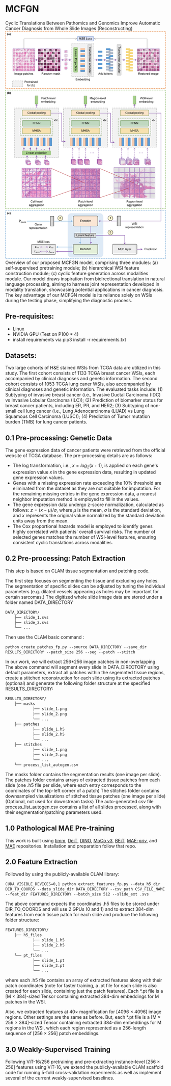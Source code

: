 # MCFGN
Cyclic Translations Between Pathomics and Genomics Improve Automatic Cancer Diagnosis from Whole Slide Images
(Reconstructing)
![Alt text](/imgs/model.jpg "Overview of our proposed MCFGN model")
Overview of our proposed MCFGN model, comprising three modules: (a) self-supervised
pretraining module; (b) hierarchical WSI feature construction module; (c) cyclic feature generation across modalities module. Our model draws inspiration from bidirectional translation in natural language processing, aiming to harness joint representation developed in modality translation, showcasing potential applications in cancer diagnosis. The key advantage of our MCFGN model is its reliance solely on WSIs during the testing phase, simplifying the diagnostic process.

## Pre-requisites:
* Linux
* NVIDIA GPU (Test on P100 * 4)
* install requirements via pip3 install -r requirements.txt

## Datasets:
Two large cohorts of H&E stained WSIs from TCGA data are utilized in this study. The first cohort consists of 1133 TCGA breast cancer WSIs, each accompanied by clinical diagnoses and genetic information. The second cohort consists of 1053 TCGA lung caner WSIs, also accompanied by clinical diagnoses and genetic information. The evaluated tasks include: (1) Subtyping of invasive breast cancer (i.e., Invasive Ductal Carcinoma (IDC) vs Invasive Lobular Carcinoma (ILC)); (2) Prediction of biomarker status for breast cancer patients, including ER, PR, and HER2; (3) Subtyping of non-small cell lung cancer (i.e., Lung Adenocarcinoma (LUAD) vs Lung Squamous Cell Carcinoma (LUSC)); (4) Prediction of Tumor mutation burden (TMB) for lung cancer patients.

## 0.1 Pre-processing:  Genetic Data
The gene expression data of cancer patients were retrieved from the official website of TCGA database.
The pre-processing details are as follows:
* The log transformation, i.e., $x = log_2(x+1)$, is applied on each gene's expression value $x$ in the gene expression data, resulting in updated gene expression values.
* Genes with a missing expression rate exceeding the 10% threshold are eliminated from the dataset as they are not suitable for imputation. For the remaining missing entries in the gene expression data, a nearest neighbor imputation method is employed to fill in the values.
* The gene expression data undergo z-score normalization, calculated as follows: $z = (x - \mu ) / \sigma$, where $\mu$ is the mean, $\sigma$ is the standard deviation, and $x$ represents the original value normalized by the standard deviation units away from the mean.
* The Cox proportional hazards model is employed to identify genes highly correlated with patients' overall survival risks. The number of selected genes matches the number of WSI-level features, ensuring consistent cyclic translations across modalities.

## 0.2 Pre-processing: Patch Extraction
This step is based on CLAM tissue segmentation and patching code.

The first step focuses on segmenting the tissue and excluding any holes. The segmentation of specific slides can be adjusted by tuning the individual parameters (e.g. dilated vessels appearing as holes may be important for certain sarcomas.) The digitized whole slide image data are stored under a folder named DATA_DIRECTORY

```
DATA_DIRECTORY/
	├── slide_1.svs
	├── slide_2.svs
	└── ...
```
Then use the CLAM basic command :

```
python create_patches_fp.py --source DATA_DIRECTORY --save_dir RESULTS_DIRECTORY --patch_size 256 --seg --patch --stitch 
```
In our work, we will extract 256*256 image patches in non-overlapping. The above command will segment every slide in DATA_DIRECTORY using default parameters, extract all patches within the segemnted tissue regions, create a stitched reconstruction for each slide using its extracted patches (optional) and generate the following folder structure at the specified RESULTS_DIRECTORY:

```
RESULTS_DIRECTORY/
	├── masks
    		├── slide_1.png
    		├── slide_2.png
    		└── ...
	├── patches
    		├── slide_1.h5
    		├── slide_2.h5
    		└── ...
	├── stitches
    		├── slide_1.png
    		├── slide_2.png
    		└── ...
	└── process_list_autogen.csv
```
The masks folder contains the segmentation results (one image per slide). The patches folder contains arrays of extracted tissue patches from each slide (one .h5 file per slide, where each entry corresponds to the coordinates of the top-left corner of a patch) The stitches folder contains downsampled visualizations of stitched tissue patches (one image per slide) (Optional, not used for downstream tasks) The auto-generated csv file process_list_autogen.csv contains a list of all slides processed, along with their segmentation/patching parameters used.

## 1.0 Pathological MAE Pre-training
This work is built using [timm](https://github.com/rwightman/pytorch-image-models/tree/master/timm), [DeiT](https://github.com/facebookresearch/deit), [DINO](https://github.com/facebookresearch/dino
), [MoCo v3](https://github.com/facebookresearch/moco-v3), [BEiT](https://github.com/microsoft/unilm/tree/master/beit), [MAE-priv](https://github.com/BUPT-PRIV/MAE-priv), and [MAE](https://github.com/facebookresearch/mae) repositories.
Installation and preparation follow that repo.

## 2.0 Feature Extraction
Followed by using the publicly-available CLAM library:
```
CUDA_VISIBLE_DEVICES=0,1 python extract_features_fp.py --data_h5_dir DIR_TO_COORDS --data_slide_dir DATA_DIRECTORY --csv_path CSV_FILE_NAME --feat_dir FEATURES_DIRECTORY --batch_size 512 --slide_ext .svs
```
The above command expects the coordinates .h5 files to be stored under DIR_TO_COORDS and will use 2 GPUs (0 and 1) and to extract 384-dim features from each tissue patch for each slide and produce the following folder structure:
```
FEATURES_DIRECTORY/
    ├── h5_files
            ├── slide_1.h5
            ├── slide_2.h5
            └── ...
    └── pt_files
            ├── slide_1.pt
            ├── slide_2.pt
            └── ...
```
where each .h5 file contains an array of extracted features along with their patch coordinates (note for faster training, a .pt file for each slide is also created for each slide, containing just the patch features). Each *.pt file is a [M × 384]-sized Tensor containing extracted 384-dim embeddings for M patches in the WSI.

Also, we extracted features at 40× magnification for [4096 × 4096] image regions. Other settings are the same as before. But, each *.pt file is a [M × 256 × 384]-sized Tensor containing extracted 384-dim embeddings for M regions in the WSI, which each region represented as a 256-length sequence of [256 × 256] patch embeddings.

## 3.0 Weakly-Supervised Training
Following ViT-16/256 pretraining and pre-extracting instance-level [256 × 256] features using ViT-16, we extend the publicly-available CLAM scaffold code for running 5-fold cross-validation experiments as well as implement several of the current weakly-supervised baselines.
